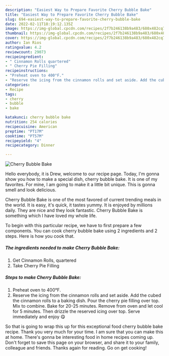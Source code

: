 ```yaml
---
description: "Easiest Way to Prepare Favorite Cherry Bubble Bake"
title: "Easiest Way to Prepare Favorite Cherry Bubble Bake"
slug: 694-easiest-way-to-prepare-favorite-cherry-bubble-bake
date: 2022-02-11T18:19:12.135Z
image: https://img-global.cpcdn.com/recipes/2f7b246138b9a483/680x482cq70/cherry-bubble-bake-recipe-main-photo.jpg
thumbnail: https://img-global.cpcdn.com/recipes/2f7b246138b9a483/680x482cq70/cherry-bubble-bake-recipe-main-photo.jpg
cover: https://img-global.cpcdn.com/recipes/2f7b246138b9a483/680x482cq70/cherry-bubble-bake-recipe-main-photo.jpg
author: Ian Rios
ratingvalue: 4.2
reviewcount: 29073
recipeingredient:
- " Cinnamon Rolls quartered"
- " Cherry Pie Filling"
recipeinstructions:
- "Preheat oven to 400°F."
- "Reserve the icing from the cinnamon rolls and set aside. Add the cubed the cinnamon rolls to a baking dish. Pour the cherry pie filling over top. Mix to combine. Bake for 20-25 minutes. Remove from oven and let cool for 5 minutes. Then drizzle the reserved icing over top. Serve immediately and enjoy 😋"
categories:
- Recipe
tags:
- cherry
- bubble
- bake

katakunci: cherry bubble bake 
nutrition: 254 calories
recipecuisine: American
preptime: "PT17M"
cooktime: "PT57M"
recipeyield: "4"
recipecategory: Dinner

---
```



![Cherry Bubble Bake](https://img-global.cpcdn.com/recipes/2f7b246138b9a483/680x482cq70/cherry-bubble-bake-recipe-main-photo.jpg)

Hello everybody, it is Drew, welcome to our recipe page. Today, I'm gonna show you how to make a special dish, cherry bubble bake. It is one of my favorites. For mine, I am going to make it a little bit unique. This is gonna smell and look delicious.



Cherry Bubble Bake is one of the most favored of current trending meals in the world. It is easy, it's quick, it tastes yummy. It is enjoyed by millions daily. They are nice and they look fantastic. Cherry Bubble Bake is something which I have loved my whole life.


To begin with this particular recipe, we have to first prepare a few components. You can cook cherry bubble bake using 2 ingredients and 2 steps. Here is how you cook that.

<!--inarticleads1-->

##### The ingredients needed to make Cherry Bubble Bake:

1. Get  Cinnamon Rolls, quartered
1. Take  Cherry Pie Filling




<!--inarticleads2-->

##### Steps to make Cherry Bubble Bake:

1. Preheat oven to 400°F.
1. Reserve the icing from the cinnamon rolls and set aside. Add the cubed the cinnamon rolls to a baking dish. Pour the cherry pie filling over top. Mix to combine. Bake for 20-25 minutes. Remove from oven and let cool for 5 minutes. Then drizzle the reserved icing over top. Serve immediately and enjoy 😋




So that is going to wrap this up for this exceptional food cherry bubble bake recipe. Thank you very much for your time. I am sure that you can make this at home. There's gonna be interesting food in home recipes coming up. Don't forget to save this page on your browser, and share it to your family, colleague and friends. Thanks again for reading. Go on get cooking!
